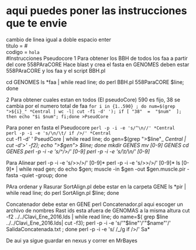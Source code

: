 # aqui puedes poner las instrucciones que te envie  
cambio de linea igual a doble espacio enter   
titulo = #  
codigo = `hola`    
#Instrucciones Pseudocore
1 Para obtener los BBH de todos los faa a partir del core 558PAraCORE
Hace blast y crea el fasta
en GENOMES deben estar 558PAraCORE y los faa y el script BBH.pl
 
cd GENOMES
ls *faa | while read line; do perl BBH.pl 558ParaCORE $line; done


2 Para obtener cuales estan en todos (El pseudoCore)
590 es fijo, 38 se cambia por el numero total de faa
`for i in {1..590} ; do num=$(grep ">${i}_" *Central | wc -l| cut -f1 -d' '); if [ "38"  =  "$num"  ]; then echo "$i $num"; fi;done >PseudCore`

Para poner en fasta el Pseudocore
`perl -p -i -e 's/^\n//' *Central`  
`perl -p -i -e 's/\n/\t/ if />/' *Central`  
cut -f1 -d' ' PseudCore | while read line; do gen=$(grep ">$line"_ *Central | cut -d'>' -f2); echo ">$gen"> $line; done
mkdir GENES
mv *[0-9] GENES
cd GENES
perl -p -i -e 's/^/>/' [0-9]*
perl -p -i -e 's/\t/\n/' [0-9]*

Para Alinear
perl -p -i -e 's/>>/>/' [0-9]*
perl -p -i -e 's/>>/>/' [0-9]*
ls [0-9]* | while read gen; do echo $gen; muscle -in $gen -out $gen.muscle.pir -fasta -quiet -group; done

PAra ordenar y Rasurar
SortAlign.pl debe estar en la carpeta GENE
ls *pir | while read line; do perl SortAlign.pl $line; done

Concatenador debe estar en GENE
perl Concatenador.pl
aqui escoger un archivo de nombres
Rast ids esta afuera de GENOMAS a la misma altura
cut -f2 ../../Clavi_Ene_2016.Ids | while read line; do name=$( grep $line ../../Clavi_Ene_2016.Ids| cut -f3); perl -p -i -e 's/'"$line"'/'"$name"'/' SalidaConcatenada.txt ; done
perl -p -i -e 's/ /_/g if />/' Sa*	

De aui ya sigue guardar en nexus y correr en MrBayes
